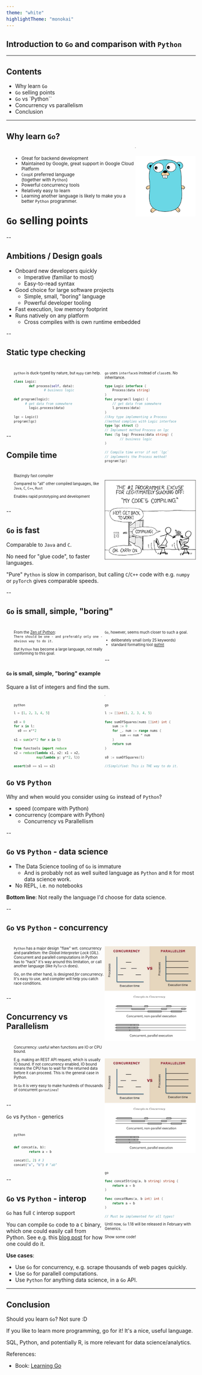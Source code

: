 ```yaml
---
theme: "white"
highlightTheme: "monokai"
---
```


<style>
#left {
	margin: 10px 0 15px 20px;
	text-align: left;
	float: left;
	z-index:-10;
	width:48%;
	font-size: 0.7em;
	line-height: 1.2; 
}

#right {
	margin: 10px 0 15px 0;
	float: right;
	text-align: left;
	z-index:-10;
	width:48%;
	font-size: 0.7em;
	line-height: 1.2; 
}

#left-most {
	margin: 10px 0 15px 20px;
	text-align: left;
	float: left;
	z-index:-10;
	width: 64%;
	font-size: 0.85em;
	line-height: 1.2; 
}

#right-less {
	margin: 10px 0 15px 0;
	float: right;
	text-align: left;
	z-index:-10;
	width: 32%;
	font-size: 0.85em;
	line-height: 1.2; 
}

#left-less {
	margin: 10px 0 15px 20px;
	text-align: left;
	float: left;
	z-index:-10;
	width:43%;
	font-size: 0.85em;
	line-height: 1.2; 
}

#right-most {
	margin: 10px 0 15px 0;
	float: right;
	text-align: left;
	z-index:-10;
	width: 53%;
	font-size: 0.85em;
	line-height: 1.2; 
}



</style>

## Introduction to `Go` and comparison with `Python`

---

## Contents

- Why learn `Go`
- `Go` selling points
- `Go` vs `Python``
- Concurrency vs parallelism
- Conclusion

<!---
- Go: concurrency, speed, runtime, history,  imperative but with first-class function support. Ambition: get developers unfamiliar with the language up to speed quickly, easy to read others code and easier to maintain large codebases, go fmt. fast compiler. Standard library: testing, net/http
- Python: GIL, age of language (compare to C, C++, Java, Rust), 
	- Zen of Python: There should be only way of doing it.. go fmt.
	- deliberately boring, few keywords, somewhat verbose (example no ternary operator, for loop),
- Go controversial design decisions: error handling, no generics (until February!)
- Concurrency vs Parallelism
- Go arguments: embraced by CoopX, great backend language; Kubernetes, Docker
- Go Python interop, using C bindings.
- Go vs Rust - modern languages compared
- Go cons: Data Science tooling, no REPL
- References: Learning Go,
--->


---

## Why learn `Go`?

<div id="left-most">

- Great for backend development
- Maintained by Google, great support in Google Cloud Platform
- `CoopX` preferred language <br> (together with `Python`)
- Powerful concurrency tools
- Relatively easy to learn
- Learning another language is likely to make you a better `Python` programmer.

</div>

<div id="right-less">

![](images/gopher.png)

</div>

---

# `Go` selling points 

--

## Ambitions / Design goals

- Onboard new developers quickly
	- Imperative (familiar to most)
	- Easy-to-read syntax
- Good choice for large software projects
	- Simple, small, "boring" language
	- Powerful developer tooling
- Fast execution, low memory footprint
- Runs natively on any platform
	- Cross compiles with is own runtime embedded

--

## Static type checking

<div id="left">

`python` is duck-typed by nature, but `mypy` can help.

```python
class Logic:
		def process(self, data):
				# business logic

def program(logic):
	  # get data from somewhere
		logic.process(data)

lgc = Logic()
program(lgc)
```
</div>

<div id="right">

`go` uses `interface`s instead of `class`es. No inheritance.

```go
type Logic interface {
	Process(data string)
}
func program(l Logic) {
	// get data from somewhere
	l.process(data)
}
//Any type implementing a Process
//method complies with Logic interface
type lgc struct {}
// Implement method Process on lgc
func (lg log) Process(data string) {
		// business logic
}

// Compile time error if not `lgc`
// implements the Process method!
program(lgc)
```

</div>

--

## Compile time

<div id="left">

Blazingly fast compiler

Compared to "all" other compiled languages, like `Java`, `C`, `C++`, `Rust`

Enables rapid prototyping and development

</div>

<div id="right">

![](images/compiling.png)

</div>

--

## `Go` is fast

Comparable to `Java` and `C`.

No need for "glue code", to faster languages.

"Pure" `Python` is slow in comparison, but calling `C`/`C++` code with e.g. `numpy` or `pyTorch` gives comparable speeds.

--

## `Go` is small, simple, "boring"

<div id="left">

From the [Zen of Python](https://www.python.org/dev/peps/pep-0020/): <br>
`There should be one - and preferably only one - obvious way to do it.`

But `Python` has become a large language, not really conforming to this goal.

</div>


<div id="right">

`Go`, however, seems much closer to such a goal. 

- deliberately small (only 25 keywords)
- standard formatting tool [gofmt](https://go.dev/blog/gofmt)


</div>

--

#### `Go` is small, simple, "boring" example

Square a list of integers and find the sum.

<div id="left">

`python`

```python
l = [1, 2, 3, 4, 5]

s0 = 0
for x in l:
  s0 += x**2

s1 = sum(x**2 for x in l)

from functools import reduce
s2 = reduce(lambda x1, x2: x1 + x2, 
            map(lambda y: y**2, l))

assert(s0 == s1 == s2)
```

</div>


<div id="right">

`go`

```go
l := []int{1, 2, 3, 4, 5}

func sumOfSquares(nums []int) int {
	sum := 0
	for _, num := range nums {
		sum += num * num
	}
	return sum
}

s0 := sumOfSquares(l)

//Simplified: This is THE way to do it.
```

</div>


---

## `Go` vs `Python`

Why and when would you consider using `Go` instead of `Python`?

- speed (compare with Python)
- concurrency (compare with Python)
	- Concurrency vs Parallellism

--

## `Go` vs `Python` - data science

- The Data Science tooling of `Go` is immature
	- And is probably not as well suited language as `Python` and `R` for most data science work.
- No REPL, i.e. no notebooks

**Bottom line**: Not really the language I'd choose for data science.

--

## `Go` vs `Python` - concurrency

<div id="left">

`Python` has a major design "flaw" wrt. concurrency and parallelism: the *Global Interpreter Lock* (GIL). Concurrent and parallell computations in Python has to "hack" it's way around this limitation, or call another language (like `PyTorch` does).

Go, on the other hand, is designed _for_ concurrency. It's easy to use, and compiler will help you catch race conditions. 


</div>

<div id="right">

!["not found"](images/concurrency_vs_parallellism1.jpeg)
!["not found"](images/concurrency_vs_parallellism2.jpeg)

</div>

--

## Concurrency vs Parallelism

<div id="left">
 
Concurrency: useful when functions are IO or CPU bound.

E.g. making an REST API request, which is usually IO bound. If not concurrency enabled, IO bound means the CPU has to wait for the returned data before it can proceed. This is the general case in Python.

In `Go` it is very easy to make hundreds of thousands of concurrent `goroutines`!

</div>

<div id="right">

!["not found"](images/concurrency_vs_parallellism1.jpeg)
!["not found"](images/concurrency_vs_parallellism2.jpeg)

</div>

--

`Go` vs `Python` - generics

<div id="left">

`python`

```python

def concat(a, b):
		return a + b

concat(1, 2) # 3
concat("a", "b") # "ab"
```

</div>


<div id="right">

`go`

```go
func concatString(a, b string) string {
	return a + b
}

func concatNums(a, b int) int {
	return a + b
}

// Must be implemented for all types!
```

Until now, `Go` 1.18 will be released in February with Generics.

Show some code!

</div>

--

## `Go` vs `Python` - interop

`Go` has full `C` interop support

You can compile `Go` code to a `C` binary, which one could easily call from Python. See e.g. this [blog post](https://www.ardanlabs.com/blog/2020/07/extending-python-with-go.html) for how one could do it.

**Use cases**:
- Use `Go` for concurrency, e.g. scrape thousands of web pages quickly.
- Use `Go` for parallell computations.
- Use `Python` for anything data science, in a `Go` API.

---

## Conclusion

Should you learn `Go`? Not sure :D

If you like to learn more programming, go for it! It's a nice, useful language. 

SQL, Python, and potentially R, is more relevant for data science/analytics.


References:

- Book: [Learning Go](https://www.amazon.com/Learning-Go-Idiomatic-Real-World-Programming/dp/1492077216)